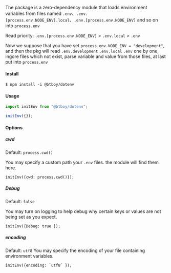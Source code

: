 


The package is a zero-dependency module that loads environment variables from files named `.env`、`.env.[process.env.NODE_ENV].local`、`.env.[process.env.NODE_ENV]` and so on into `process.env`

Read priority: `.env.[process.env.NODE_ENV]` > `.env.local` > `.env`


Now we suppose that you have set `process.env.NODE_ENV = "development"`, and then the pkg will read `.env.development`  `.env.local` `.env` one by one, ingore files which not exist, parse variable and value from those files, at last put into `process.env`


#### Install

```shell
$ npm install -i @btboy/dotenv
```


#### Usage

```js
import initEnv from "@btboy/dotenv";

initEnv({});
```


#### Options
##### cwd
Default: `process.cwd()`

You may specify a custom path your `.env` files. the module will find them here.

```
initEnv({cwd: process.cwd()});
```

##### Debug
Default: `false`

You may turn on logging to help debug why certain keys or values are not being set as you expect.

```
initEnv({Debug: true });
```
##### encoding
Default: `utf8`
You may specify the encoding of your file containing environment variables.

```
initEnv({encoding: `utf8` });
```




